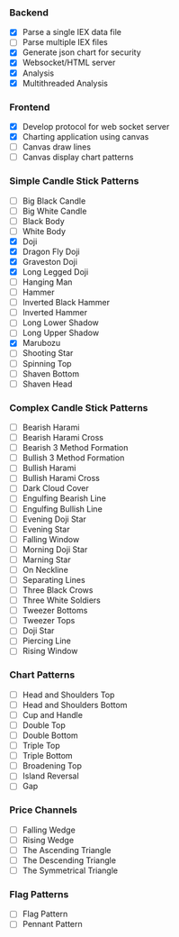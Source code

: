 ### Backend
- [x] Parse a single IEX data file
- [ ] Parse multiple IEX files
- [x] Generate json chart for security
- [x] Websocket/HTML server
- [x] Analysis
- [x] Multithreaded Analysis

### Frontend
- [x] Develop protocol for web socket server
- [x] Charting application using canvas
- [ ] Canvas draw lines
- [ ] Canvas display chart patterns

### Simple Candle Stick Patterns
- [ ] Big Black Candle
- [ ] Big White Candle
- [ ] Black Body
- [ ] White Body
- [x] Doji
- [x] Dragon Fly Doji
- [x] Graveston Doji
- [x] Long Legged Doji
- [ ] Hanging Man
- [ ] Hammer
- [ ] Inverted Black Hammer
- [ ] Inverted Hammer
- [ ] Long Lower Shadow
- [ ] Long Upper Shadow
- [x] Marubozu
- [ ] Shooting Star
- [ ] Spinning Top
- [ ] Shaven Bottom
- [ ] Shaven Head

### Complex Candle Stick Patterns
- [ ] Bearish Harami
- [ ] Bearish Harami Cross
- [ ] Bearish 3 Method Formation
- [ ] Bullish 3 Method Formation
- [ ] Bullish Harami
- [ ] Bullish Harami Cross
- [ ] Dark Cloud Cover
- [ ] Engulfing Bearish Line
- [ ] Engulfing Bullish Line
- [ ] Evening Doji Star
- [ ] Evening Star
- [ ] Falling Window
- [ ] Morning Doji Star
- [ ] Marning Star
- [ ] On Neckline
- [ ] Separating Lines
- [ ] Three Black Crows
- [ ] Three White Soldiers
- [ ] Tweezer Bottoms
- [ ] Tweezer Tops
- [ ] Doji Star
- [ ] Piercing Line
- [ ] Rising Window

### Chart Patterns
- [ ] Head and Shoulders Top
- [ ] Head and Shoulders Bottom
- [ ] Cup and Handle
- [ ] Double Top
- [ ] Double Bottom
- [ ] Triple Top
- [ ] Triple Bottom
- [ ] Broadening Top
- [ ] Island Reversal
- [ ] Gap

### Price Channels
- [ ] Falling Wedge
- [ ] Rising Wedge
- [ ] The Ascending Triangle
- [ ] The Descending Triangle
- [ ] The Symmetrical Triangle

### Flag Patterns
- [ ] Flag Pattern
- [ ] Pennant Pattern
